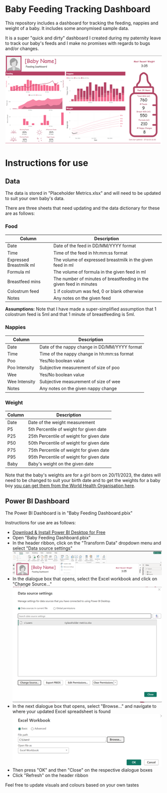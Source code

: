 # Baby Feeding Tracking Dashboard

This repository includes a dashboard for tracking the feeding, nappies and weight of a baby. It includes some anonymised sample data.

It is a super "quick and dirty" dashboard I created during my paternity leave to track our baby's feeds and I make no promises with regards to bugs and/or changes.

![Baby feeding tracking dashboard screenshot](docs/dashboard_screenshot.png)

# Instructions for use

## Data

The data is stored in "Placeholder Metrics.xlsx" and will need to be updated to suit your own baby's data. 

There are three sheets that need updating and the data dictionary for these are as follows:

### Food

| Column                  | Description                                                         |
|-------------------------|---------------------------------------------------------------------|
| Date                    | Date of the feed in DD/MM/YYYY format                               |
| Time                    | Time of the feed in hh:mm:ss format                                 |
| Expressed Breastmilk ml | The volume of expressed breastmilk in the given feed in ml          |
| Formula ml              | The volume of formula in the given feed in ml                       |
| Breastfeed mins         | The number of minutes of breastfeeding in the given feed in minutes |
| Colostrum feed          | 1 if colostrum was fed, 0 or blank otherwise                        |
| Notes                   | Any notes on the given feed                                         |

**Assumptions:** Note that I have made a super-simplified assumption that 1 colostrum feed is 5ml and that 1 minute of breastfeeding is 5ml.

### Nappies

| Column        | Description                                   |
|---------------|-----------------------------------------------|
| Date          | Date of the nappy change in DD/MM/YYYY format |
| Time          | Time of the nappy change in hh:mm:ss format   |
| Poo           | Yes/No boolean value                          |
| Poo Intensity | Subjective measurement of size of poo         |
| Wee           | Yes/No boolean value                          |
| Wee Intensity | Subjective measurement of size of wee         |
| Notes         | Any notes on the given nappy change           |

### Weight

| Column | Description                              |
|--------|------------------------------------------|
| Date   | Date of the weight measurement           |
| P5     | 5th Percentile of weight for given date  |
| P25    | 25th Percentile of weight for given date |
| P50    | 50th Percentile of weight for given date |
| P75    | 75th Percentile of weight for given date |
| P95    | 95th Percentile of weight for given date |
| Baby   | Baby's weight on the given date          |

Note that the baby's weights are for a girl born on 20/11/2023, the dates will need to be changed to suit your birth date and to get the weights for a baby boy [you can get them from the World Health Organisation here](https://www.who.int/tools/child-growth-standards/standards/weight-for-age).

## Power BI Dashboard

The Power BI Dashboard is in "Baby Feeding Dashboard.pbix"

Instructions for use are as follows:
- [Download & Install Power BI Desktop for Free](https://powerbi.microsoft.com/en-us/downloads/)
- Open "Baby Feeding Dashboard.pbix"
- In the header ribbon, click on the "Transform Data" dropdown menu and select "Data source settings"
![Data Source Settings](docs/data_source_settings.png)
- In the dialogue box that opens, select the Excel workbook and click on "Change Source..."
![Data Source Settings](docs/data_source_settings_2.png)
- In the next dialogue box that opens, select "Browse..." and navigate to where your updated Excel spreadsheet is found
![Data Source Settings](docs/data_source_settings_3.png)
- Then press "OK" and then "Close" on the respective dialogue boxes
- Click "Refresh" on the header ribbon

Feel free to update visuals and colours based on your own tastes
